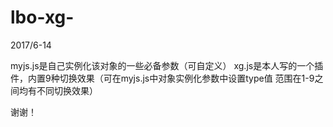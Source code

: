 # lbo-xg-
2017/6-14

  myjs.js是自己实例化该对象的一些必备参数（可自定义）
  xg.js是本人写的一个插件，内置9种切换效果（可在myjs.js中对象实例化参数中设置type值 范围在1-9之间均有不同切换效果）
  
谢谢！
